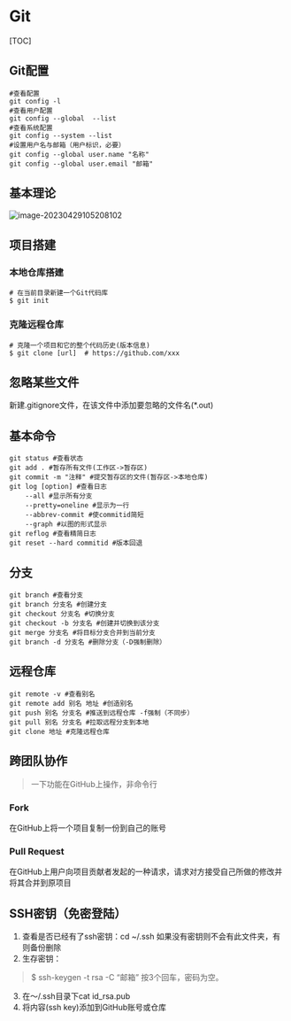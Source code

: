 # Git

[TOC]

## Git配置

```shell
#查看配置
git config -l
#查看用户配置
git config --global  --list
#查看系统配置
git config --system --list
#设置用户名与邮箱（用户标识，必要）
git config --global user.name "名称"
git config --global user.email "邮箱"
```

## 基本理论

![image-20230429105208102](/Users/chuxin/Desktop/Linux学习笔记/图片/image-20230429105208102.png)

## 项目搭建

### 本地仓库搭建

```shell
# 在当前目录新建一个Git代码库
$ git init
```

### 克隆远程仓库

```shell
# 克隆一个项目和它的整个代码历史(版本信息)
$ git clone [url]  # https://github.com/xxx
```

## 忽略某些文件

新建.gitignore文件，在该文件中添加要忽略的文件名(*.out)

## 基本命令

```shell
git status #查看状态
git add . #暂存所有文件(工作区->暂存区)
git commit -m "注释" #提交暂存区的文件(暂存区->本地仓库)
git log [option] #查看日志
	--all #显示所有分支
	--pretty=oneline #显示为一行
	--abbrev-commit #使commitid简短
	--graph #以图的形式显示
git reflog #查看精简日志
git reset --hard commitid #版本回退
```

## 分支

```shell
git branch #查看分支
git branch 分支名 #创建分支
git checkout 分支名 #切换分支
git checkout -b 分支名 #创建并切换到该分支
git merge 分支名 #将目标分支合并到当前分支
git branch -d 分支名 #删除分支（-D强制删除）
```

## 远程仓库

```shell
git remote -v #查看别名
git remote add 别名 地址 #创造别名
git push 别名 分支名 #推送到远程仓库 -f强制（不同步）
git pull 别名 分支名 #拉取远程分支到本地
git clone 地址 #克隆远程仓库
```

## 跨团队协作

> 一下功能在GitHub上操作，非命令行

### Fork 

在GitHub上将一个项目复制一份到自己的账号

### Pull Request

在GitHub上用户向项目贡献者发起的一种请求，请求对方接受自己所做的修改并将其合并到原项目

## SSH密钥（免密登陆）

1. 查看是否已经有了ssh密钥：cd ~/.ssh
   如果没有密钥则不会有此文件夹，有则备份删除
2. 生存密钥：

> $ ssh-keygen -t rsa -C “邮箱”
> 按3个回车，密码为空。

3.  在～/.ssh目录下cat id_rsa.pub
4. 将内容(ssh key)添加到GitHub账号或仓库